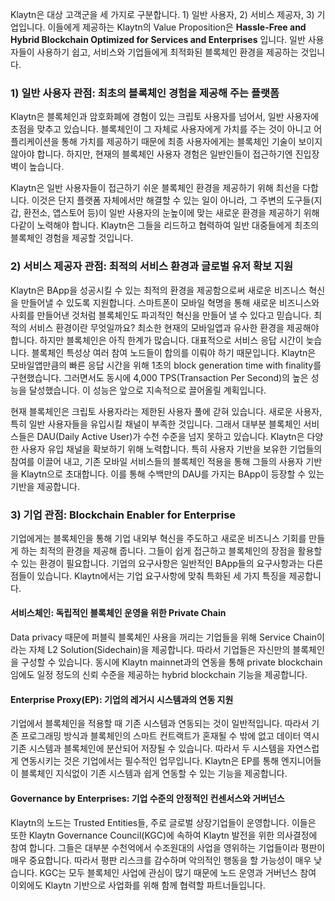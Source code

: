 Klaytn은 대상 고객군을 세 가지로 구분합니다. 1) 일반 사용자, 2) 서비스 제공자, 3) 기업입니다. 이들에게 제공하는 Klaytn의 Value Proposition은 **Hassle-Free and Hybrid Blockchain Optimized for Services and Enterprises** 입니다. 일반 사용자들이 사용하기 쉽고, 서비스와 기업들에게 최적화된 블록체인 환경을 제공하는 것입니다.

### 1) 일반 사용자 관점: 최초의 블록체인 경험을 제공해 주는 플랫폼

Klaytn은 블록체인과 암호화폐에 경험이 있는 크립토 사용자를 넘어서, 일반 사용자에 초점을 맞추고 있습니다. 블록체인이 그 자체로 사용자에게 가치를 주는 것이 아니고 어플리케이션을 통해 가치를 제공하기 때문에 최종 사용자에게는 블록체인 기술이 보이지 않아야 합니다. 하지만, 현재의 블록체인 사용자 경험은 일반인들이 접근하기엔 진입장벽이 높습니다.

Klaytn은 일반 사용자들이 접근하기 쉬운 블록체인 환경을 제공하기 위해 최선을 다합니다. 이것은 단지 플랫폼 자체에서만 해결할 수 있는 일이 아니라, 그 주변의 도구들(지갑, 환전소, 앱스토어 등)이 일반 사용자의 눈높이에 맞는 새로운 환경을 제공하기 위해 다같이 노력해야 합니다. Klaytn은 그들을 리드하고 협력하여 일반 대중들에게 최초의 블록체인 경험을 제공할 것입니다.

### 2) 서비스 제공자 관점: 최적의 서비스 환경과 글로벌 유저 확보 지원

Klaytn은 BApp을 성공시킬 수 있는 최적의 환경을 제공함으로써 새로운 비즈니스 혁신을 만들어낼 수 있도록 지원합니다. 스마트폰이 모바일 혁명을 통해 새로운 비즈니스와 사회를 만들어낸 것처럼 블록체인도 파괴적인 혁신을 만들어 낼 수 있다고 믿습니다. 최적의 서비스 환경이란 무엇일까요? 최소한 현재의 모바일앱과 유사한 환경을 제공해야 합니다. 하지만 블록체인은 아직 한계가 많습니다. 대표적으로 서비스 응답 시간이 늦습니다. 블록체인 특성상 여러 참여 노드들이 합의를 이뤄야 하기 때문입니다. Klaytn은 모바일앱만큼의 빠른 응답 시간을 위해 1초의 block generation time with finality를 구현했습니다. 그러면서도 동시에 4,000 TPS(Transaction Per Second)의 높은 성능을 달성했습니다. 이 성능은 앞으로 지속적으로 끌어올릴 계획입니다.

현재 블록체인은 크립토 사용자라는 제한된 사용자 풀에 갇혀 있습니다. 새로운 사용자, 특히 일반 사용자들을 유입시킬 채널이 부족한 것입니다. 그래서 대부분 블록체인 서비스들은 DAU(Daily Active User)가 수천 수준을 넘지 못하고 있습니다. Klaytn은 다양한 사용자 유입 채널을 확보하기 위해 노력합니다. 특히 사용자 기반을 보유한 기업들의 참여를 이끌어 내고, 기존 모바일 서비스들의 블록체인 적용을 통해 그들의 사용자 기반을 Klaytn으로 초대합니다. 이를 통해 수백만의 DAU를 가지는 BApp이 등장할 수 있는 기반을 제공합니다.

### 3) 기업 관점: Blockchain Enabler for Enterprise

기업에게는 블록체인을 통해 기업 내외부 혁신을 주도하고 새로운 비즈니스 기회를 만들게 하는 최적의 환경을 제공해 줍니다. 그들이 쉽게 접근하고 블록체인의 장점을 활용할 수 있는 환경이 필요합니다. 기업의 요구사항은 일반적인 BApp들의 요구사항과는 다른 점들이 있습니다. Klaytn에서는 기업 요구사항에 맞춰 특화된 세 가지 특징을 제공합니다.

#### 서비스체인: 독립적인 블록체인 운영을 위한 Private Chain

Data privacy 때문에 퍼블릭 블록체인 사용을 꺼리는 기업들을 위해 Service Chain이라는 자체 L2 Solution(Sidechain)을 제공합니다. 따라서 기업들은 자신만의 블록체인을 구성할 수 있습니다. 동시에 Klaytn mainnet과의 연동을 통해 private blockchain임에도 일정 정도의 신뢰 수준을 제공하는 hybrid blockchain 기능을 제공합니다.

#### Enterprise Proxy(EP): 기업의 레거시 시스템과의 연동 지원

기업에서 블록체인을 적용할 때 기존 시스템과 연동되는 것이 일반적입니다. 따라서 기존 프로그래밍 방식과 블록체인의 스마트 컨트랙트가 혼재될 수 밖에 없고 데이터 역시 기존 시스템과 블록체인에 분산되어 저장될 수 있습니다. 따라서 두 시스템을 자연스럽게 연동시키는 것은 기업에서는 필수적인 업무입니다. Klaytn은 EP를 통해 엔지니어들이 블록체인 지식없이 기존 시스템과 쉽게 연동할 수 있는 기능을 제공합니다.

#### Governance by Enterprises: 기업 수준의 안정적인 컨센서스와 거버넌스

Klaytn의 노드는 Trusted Entities들, 주로 글로벌 상장기업들이 운영합니다. 이들은 또한 Klaytn Governance Council(KGC)에 속하여 Klaytn 발전을 위한 의사결정에 참여 합니다. 그들은 대부분 수천억에서 수조원대의 사업을 영위하는 기업들이라 평판이 매우 중요합니다. 따라서 평판 리스크를 감수하며 악의적인 행동을 할 가능성이 매우 낮습니다. KGC는 모두 블록체인 사업에 관심이 많기 때문에 노드 운영과 거버넌스 참여 이외에도 Klaytn 기반으로 사업화를 위해 함께 협력할 파트너들입니다.